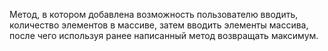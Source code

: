 Метод, в котором добавлена возможность пользователю вводить, количество элементов в массиве, затем вводить элементы массива, после чего используя ранее написанный метод возвращать максимум.
